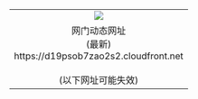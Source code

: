 ﻿<table>
  <tr></tr>
  <tr><td colspan=2 align=center><img src="https://d19psob7zao2s2.cloudfront.net/Up/oGate.jpg" /></td></tr>
  <tr><td colspan=2 align=center>网门动态网址<br/>(最新)
<br>https://d19psob7zao2s2.cloudfront.net
<br/><br/>(以下网址可能失效)
    </td>
  </tr>
</table>

